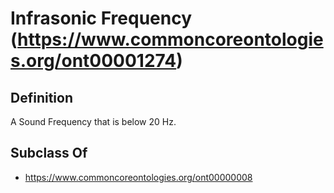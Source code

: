 # Infrasonic Frequency (https://www.commoncoreontologies.org/ont00001274)

## Definition
A Sound Frequency that is below 20 Hz.

## Subclass Of
- https://www.commoncoreontologies.org/ont00000008

